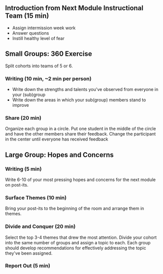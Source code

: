 ## Introduction from Next Module Instructional Team (15 min)
* Assign intermission week work
* Answer questions
* Instill healthy level of fear

## Small Groups: 360 Exercise
Split cohorts into teams of 5 or 6.  

### Writing (10 min, ~2 min per person)  
* Write down the strengths and talents you've observed from everyone in your (sub)group
* Write down the areas in which your sub(group) members stand to improve

### Share (20 min) 
Organize each group in a circle. Put one student in the middle of the circle and have the other members share their feedback. Change the participant in the center until everyone has received feedback

## Large Group: Hopes and Concerns
### Writing (5 min)
Write 6-10 of your most pressing hopes and concerns for the next module on post-its.

### Surface Themes (10 min)
Bring your post-its to the beginning of the room and arrange them in themes. 

### Divide and Conquer (20 min)
Select the top 3-4 themes that drew the most attention. Divide your cohort into the same number of groups and assign a topic to each. Each group should develop recommendations for effectively addressing the topic they've been assigned. 

### Report Out (5 min)
